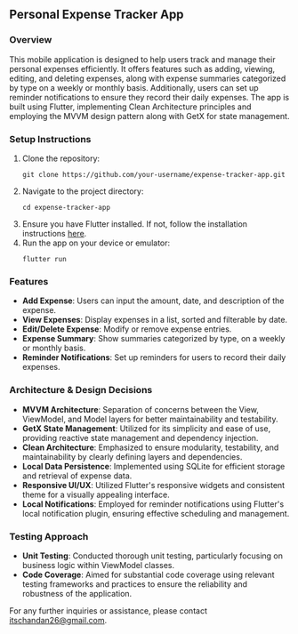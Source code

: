 ## Personal Expense Tracker App

### Overview
This mobile application is designed to help users track and manage their personal expenses efficiently. It offers features such as adding, viewing, editing, and deleting expenses, along with expense summaries categorized by type on a weekly or monthly basis. Additionally, users can set up reminder notifications to ensure they record their daily expenses. The app is built using Flutter, implementing Clean Architecture principles and employing the MVVM design pattern along with GetX for state management.

### Setup Instructions
1. Clone the repository:
   ```
   git clone https://github.com/your-username/expense-tracker-app.git
   ```
2. Navigate to the project directory:
   ```
   cd expense-tracker-app
   ```
3. Ensure you have Flutter installed. If not, follow the installation instructions [here](https://flutter.dev/docs/get-started/install).
4. Run the app on your device or emulator:
   ```
   flutter run
   ```

### Features
- **Add Expense**: Users can input the amount, date, and description of the expense.
- **View Expenses**: Display expenses in a list, sorted and filterable by date.
- **Edit/Delete Expense**: Modify or remove expense entries.
- **Expense Summary**: Show summaries categorized by type, on a weekly or monthly basis.
- **Reminder Notifications**: Set up reminders for users to record their daily expenses.

### Architecture & Design Decisions
- **MVVM Architecture**: Separation of concerns between the View, ViewModel, and Model layers for better maintainability and testability.
- **GetX State Management**: Utilized for its simplicity and ease of use, providing reactive state management and dependency injection.
- **Clean Architecture**: Emphasized to ensure modularity, testability, and maintainability by clearly defining layers and dependencies.
- **Local Data Persistence**: Implemented using SQLite for efficient storage and retrieval of expense data.
- **Responsive UI/UX**: Utilized Flutter's responsive widgets and consistent theme for a visually appealing interface.
- **Local Notifications**: Employed for reminder notifications using Flutter's local notification plugin, ensuring effective scheduling and management.

### Testing Approach
- **Unit Testing**: Conducted thorough unit testing, particularly focusing on business logic within ViewModel classes.
- **Code Coverage**: Aimed for substantial code coverage using relevant testing frameworks and practices to ensure the reliability and robustness of the application.

For any further inquiries or assistance, please contact [itschandan26@gmail.com](mailto:itschandan26@gmail.com).
